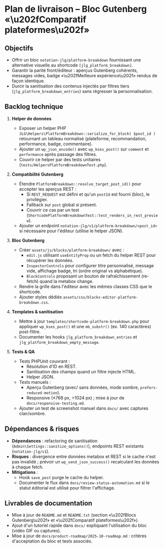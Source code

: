 # Plan de livraison – Bloc Gutenberg «\u202fComparatif plateformes\u202f»

## Objectifs

- Offrir un bloc `notation-jlg/platform-breakdown` fournissant une alternative visuelle au shortcode `[jlg_platform_breakdown]`.
- Garantir la parité front/éditeur : aperçus Gutenberg cohérents, messages vides, badge «\u202fMeilleure expérience\u202f» rendus de façon identique.
- Durcir la sanitisation des contenus injectés par filtres tiers (`jlg_platform_breakdown_entries`) sans régresser la personnalisation.

## Backlog technique

1. **Helper de données**
   - Exposer un helper PHP `JLG\Helpers\PlatformBreakdown::serialize_for_block( $post_id )` retournant un tableau normalisé (plateforme, recommandation, performance, badge, commentaire).
   - Ajouter un `wp_json_encode()` avec `wp_kses_post()` sur `comment` et `performance` après passage des filtres.
   - Couvrir ce helper par des tests unitaires (`tests/HelpersPlatformBreakdownTest.php`).

2. **Compatibilité Gutenberg**
   - Étendre `PlatformBreakdown::resolve_target_post_id()` pour accepter les aperçus REST :
     - Si `REST_REQUEST` est défini et qu'un `postId` est fourni (bloc), le privilégier.
     - Fallback sur `post` global si présent.
     - Couvrir ce cas par un test (`ShortcodePlatformBreakdownTest::test_renders_in_rest_preview`).
   - Ajouter un endpoint `notation-jlg/v1/platform-breakdown/<post_id>` si nécessaire pour l'éditeur (utilise le helper JSON).

3. **Bloc Gutenberg**
   - Créer `assets/js/blocks/platform-breakdown/` avec :
     - `edit.js` utilisant `useEntityProp` ou un fetch du helper REST pour récupérer les données.
     - `InspectorControls` pour configurer titre personnalisé, message vide, affichage badge, tri (ordre original vs alphabétique).
     - `BlockControls` proposant un bouton de rafraîchissement (re-fetch) quand la metabox change.
   - Rendre la grille dans l'éditeur avec les mêmes classes CSS que le shortcode.
   - Ajouter styles dédiés `assets/css/blocks-editor-platform-breakdown.css`.

4. **Templates & sanitisation**
   - Mettre à jour `templates/shortcode-platform-breakdown.php` pour appliquer `wp_kses_post()` et une `mb_substr()` (ex. 140 caractères) post-filtre.
   - Documenter les hooks `jlg_platform_breakdown_entries` et `jlg_platform_breakdown_empty_message`.

5. **Tests & QA**
   - Tests PHPUnit couvrant :
     - Résolution d'ID en REST.
     - Sanitisation des champs quand un filtre injecte HTML.
     - Helper JSON.
   - Tests manuels :
     - Aperçu Gutenberg (avec/ sans données, mode sombre, `prefers-reduced-motion`).
     - Responsive (≤768 px, >1024 px) ; mise à jour de `docs/responsive-testing.md`.
   - Ajouter un test de screenshot manuel dans `docs/` avec captures clair/sombre.

## Dépendances & risques

- **Dépendances** : refactoring de sanitisation (`Admin\Settings::sanitize_options()`), endpoints REST existants (`notation-jlg/v1`).
- **Risques** : divergence entre données metabox et REST si le cache n'est pas invalidé ; prévoir un `wp_send_json_success()` recalculant les données à chaque fetch.
- **Mitigations** :
  - Hook `save_post` purge le cache du helper.
  - Documenter le flux dans `docs/review-status-automation.md` si le statut éditorial est utilisé pour filtrer l'affichage.

## Livrables de documentation

- Mise à jour de `README.md` et `README.txt` (section «\u202fBlocs Gutenberg\u202f» et «\u202fComparatif plateformes\u202f»).
- Ajout d'un tutoriel rapide dans `docs/` expliquant l'utilisation du bloc (vidéo GIF ou captures).
- Mise à jour de `docs/product-roadmap/2025-10-roadmap.md` : critères d'acceptation du bloc et tests associés.

